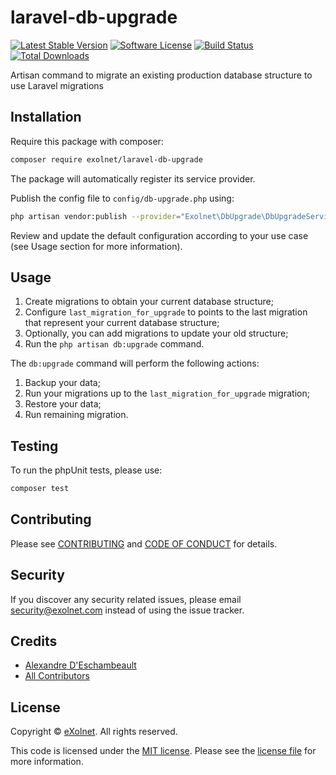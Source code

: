 # laravel-db-upgrade

[![Latest Stable Version](https://poser.pugx.org/eXolnet/laravel-db-upgrade/v/stable?format=flat-square)](https://packagist.org/packages/eXolnet/laravel-db-upgrade)
[![Software License](https://img.shields.io/badge/license-MIT-brightgreen.svg?style=flat-square)](LICENSE)
[![Build Status](https://img.shields.io/github/actions/workflow/status/eXolnet/laravel-db-upgrade/tests.yml?label=tests&style=flat-square)](https://github.com/eXolnet/laravel-db-upgrade/actions?query=workflow%3Atests)
[![Total Downloads](https://img.shields.io/packagist/dt/eXolnet/laravel-db-upgrade.svg?style=flat-square)](https://packagist.org/packages/eXolnet/laravel-db-upgrade)

Artisan command to migrate an existing production database structure to use Laravel migrations

## Installation

Require this package with composer:

``` bash
composer require exolnet/laravel-db-upgrade
```

The package will automatically register its service provider.

Publish the config file to `config/db-upgrade.php` using:

``` bash
php artisan vendor:publish --provider="Exolnet\DbUpgrade\DbUpgradeServiceProvider"
```

Review and update the default configuration according to your use case (see Usage section for more information).

## Usage

1. Create migrations to obtain your current database structure;
2. Configure `last_migration_for_upgrade` to points to the last migration that represent your current database structure;
3. Optionally, you can add migrations to update your old structure;
4. Run the `php artisan db:upgrade` command.

The `db:upgrade` command will perform the following actions:

1. Backup your data;
2. Run your migrations up to the `last_migration_for_upgrade` migration;
3. Restore your data;
4. Run remaining migration.

## Testing

To run the phpUnit tests, please use:

``` bash
composer test
```

## Contributing

Please see [CONTRIBUTING](CONTRIBUTING.md) and [CODE OF CONDUCT](CODE_OF_CONDUCT.md) for details.

## Security

If you discover any security related issues, please email security@exolnet.com instead of using the issue tracker.

## Credits

- [Alexandre D'Eschambeault](https://github.com/xel1045)
- [All Contributors](../../contributors)

## License

Copyright © [eXolnet](https://www.exolnet.com). All rights reserved.

This code is licensed under the [MIT license](http://choosealicense.com/licenses/mit/).
Please see the [license file](LICENSE) for more information.
